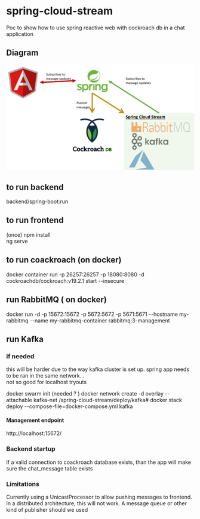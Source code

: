 # spring-cloud-stream
Poc to show how to use spring reactive web with cockroach db in a chat application
## Diagram
![Screenshot](diagram.png)

## to run backend
backend/spring-boot:run
## to run frontend
(once) npm install  
ng serve  

## to run coackroach (on docker)
docker container run -p 26257:26257 -p 18080:8080 -d cockroachdb/cockroach:v19.2.1 start --insecure  

## run RabbitMQ ( on docker)
docker run -d -p 15672:15672 -p 5672:5672 -p 5671:5671 --hostname my-rabbitmq --name my-rabbitmq-container  rabbitmq:3-management

## run Kafka
### if needed
this will be harder due to the way kafka cluster is set up. spring app needs to be ran in the same network...  
not so good for localhost tryouts

docker swarm init
(needed ? ) docker network create -d overlay --attachable kafka-net
/spring-cloud-stream/deploy/kafka# docker stack deploy --compose-file=docker-compose.yml kafka


#### Management endpoint
http://localhost:15672/

### Backend startup
If a valid connection to coackroach database exists, than the app will make sure the chat_message table exists

### Limitations
Currently using a UnicastProcessor to allow pushing messages to frontend. 
In a distributed architecture, this will not work.
A message queue or other kind of publisher should we used